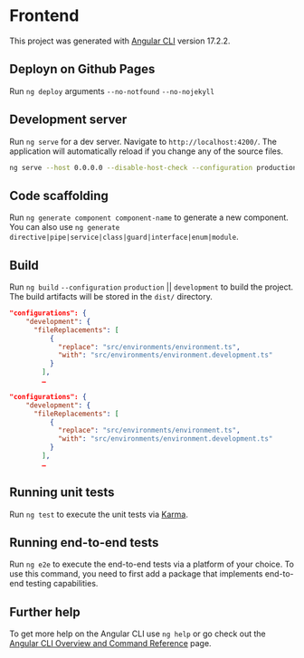 # Frontend

This project was generated with [Angular CLI](https://github.com/angular/angular-cli) version 17.2.2.

## Deployn on Github Pages

Run `ng deploy` arguments `--no-notfound` `--no-nojekyll` 

## Development server

Run `ng serve` for a dev server. Navigate to `http://localhost:4200/`. The application will automatically reload if you change any of the source files.

```bash
ng serve --host 0.0.0.0 --disable-host-check --configuration production
```

## Code scaffolding

Run `ng generate component component-name` to generate a new component. You can also use `ng generate directive|pipe|service|class|guard|interface|enum|module`.

## Build

Run `ng build` `--configuration` `production` || `development`  to build the project. The build artifacts will be stored in the `dist/` directory.

```json
"configurations": {
    "development": {
      "fileReplacements": [
          {
            "replace": "src/environments/environment.ts",
            "with": "src/environments/environment.development.ts"
          }
        ],
        …
```

```json
"configurations": {
    "development": {
      "fileReplacements": [
          {
            "replace": "src/environments/environment.ts",
            "with": "src/environments/environment.development.ts"
          }
        ],
        …
```

## Running unit tests

Run `ng test` to execute the unit tests via [Karma](https://karma-runner.github.io).

## Running end-to-end tests

Run `ng e2e` to execute the end-to-end tests via a platform of your choice. To use this command, you need to first add a package that implements end-to-end testing capabilities.

## Further help

To get more help on the Angular CLI use `ng help` or go check out the [Angular CLI Overview and Command Reference](https://angular.io/cli) page.
